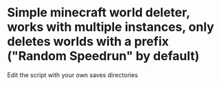 # Simple minecraft world deleter, works with multiple instances, only deletes worlds with a prefix ("Random Speedrun" by default)
Edit the script with your own saves directories
